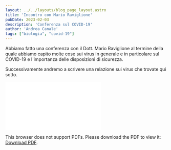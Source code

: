 ```yaml
---
layout: ../../layouts/blog_page_layout.astro
title: 'Incontro con Mario Raviglione'
pubDate: 2023-02-03
description: 'Conferenza sul COVID-19'
author: 'Andrea Canale'
tags: ["biologia", "covid-19"]
---
```


Abbiamo fatto una conferenza con il Dott. Mario Raviglione al termine della quale abbiamo capito molte cose sui virus in generale e in particolare sul COVID-19 e l'importanza delle disposizioni di sicurezza.

Successivamente andremo a scrivere una relazione sui virus che trovate qui sotto.

<object data="/Portfolio_New/pdf/virus.pdf" type="application/pdf" width="1000px" height="1000px">
    <embed src="/Portfolio_New/pdf/virus.pdf">
        <p>This browser does not support PDFs. Please download the PDF to view it: <a href="/Portfolio/assets/Portfolio_New/pdf/virus.pdf">Download PDF</a>.</p>
    </embed>
</object>

